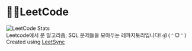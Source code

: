 # 👩‍💻LeetCode
![LeetCode Stats](https://leetcard.jacoblin.cool/YUNA_030?theme=wtf&font=Khula) </br>
Leetcode에서 푼 알고리즘, SQL 문제들을 모아두는 레파지토리입니다! ദ്ദി ( ᵔ ᗜ ᵔ ) </br>
Created using [LeetSync](https://github.com/LeetSync/LeetSync)
